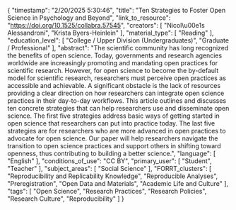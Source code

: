 {
    "timestamp": "2/20/2025 5:30:46",
    "title": "Ten Strategies to Foster Open Science in Psychology and Beyond",
    "link_to_resource": "https://doi.org/10.1525/collabra.57545",
    "creators": [
        "Nicol\u00e1s Alessandroni",
        "Krista Byers-Heinlein"
    ],
    "material_type": [
        "Reading"
    ],
    "education_level": [
        "College / Upper Division (Undergraduates)",
        "Graduate / Professional"
    ],
    "abstract": "The scientific community has long recognized the benefits of open science. Today, governments and research agencies worldwide are increasingly promoting and mandating open practices for scientific research. However, for open science to become the by-default model for scientific research, researchers must perceive open practices as accessible and achievable. A significant obstacle is the lack of resources providing a clear direction on how researchers can integrate open science practices in their day-to-day workflows. This article outlines and discusses ten concrete strategies that can help researchers use and disseminate open science. The first five strategies address basic ways of getting started in open science that researchers can put into practice today. The last five strategies are for researchers who are more advanced in open practices to advocate for open science. Our paper will help researchers navigate the transition to open science practices and support others in shifting toward openness, thus contributing to building a better science.",
    "language": [
        "English"
    ],
    "conditions_of_use": "CC BY",
    "primary_user": [
        "Student",
        "Teacher"
    ],
    "subject_areas": [
        "Social Science"
    ],
    "FORRT_clusters": [
        "Reproducibility and Replicability Knowledge",
        "Reproducible Analyses",
        "Preregistration",
        "Open Data and Materials",
        "Academic Life and Culture"
    ],
    "tags": [
        "Open Science",
        "Research Practices",
        "Research Policies",
        "Research Culture",
        "Reproducibility"
    ]
}